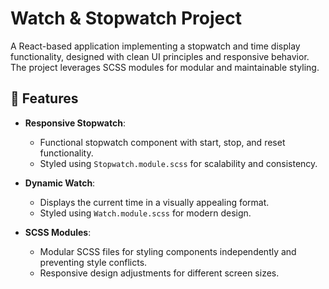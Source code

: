 # Watch & Stopwatch Project

A React-based application implementing a stopwatch and time display functionality, designed with clean UI principles and responsive behavior. The project leverages SCSS modules for modular and maintainable styling.

## 🚀 Features

- **Responsive Stopwatch**:
    - Functional stopwatch component with start, stop, and reset functionality.
    - Styled using `Stopwatch.module.scss` for scalability and consistency.

- **Dynamic Watch**:
    - Displays the current time in a visually appealing format.
    - Styled using `Watch.module.scss` for modern design.

- **SCSS Modules**:
    - Modular SCSS files for styling components independently and preventing style conflicts.
    - Responsive design adjustments for different screen sizes.
